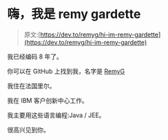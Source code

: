 # 嗨，我是 remy gardette

> 原文:[https://dev.to/remyg/hi-im-remy-gardette](https://dev.to/remyg/hi-im-remy-gardette)

我已经编码 8 年了。

你可以在 GitHub 上找到我，名字是 [RemyG](https://github.com/RemyG)

我住在法国里尔。

我在 IBM 客户创新中心工作。

我主要用这些语言编程:Java / JEE。

很高兴见到你。
